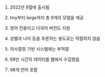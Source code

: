 1. 2022년 9월에 출시됨

2. tiny부터 large까지 총 9개의 모델을 제공

3. 영어 전용이고 다국어 버전도 지원

4. 성별과 나이 등을 추론하는 용도로는 적절하지 않음

5. 의사결정 기반 시스템에는 부적절

6. 68만 시간의 데이터를 웹에서 수집했음

7. 98개 언어 포함